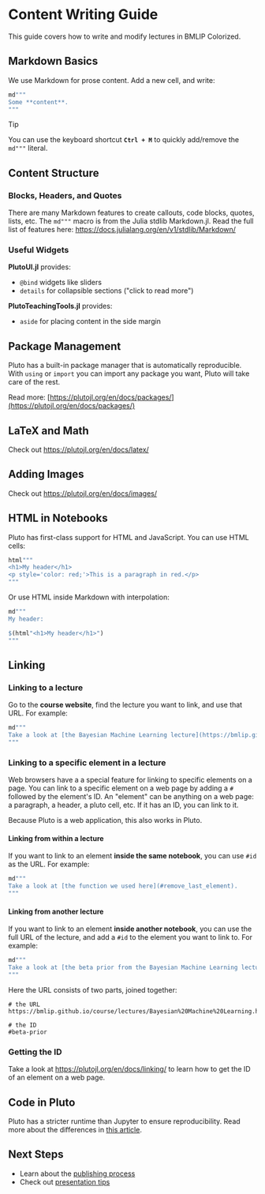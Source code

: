 # Content Writing Guide

This guide covers how to write and modify lectures in BMLIP Colorized.

## Markdown Basics

We use Markdown for prose content. Add a new cell, and write:

```julia
md"""
Some **content**.
"""
```

> [!TIP]
> You can use the keyboard shortcut **`Ctrl + M`** to quickly add/remove the `md"""` literal.

## Content Structure

### Blocks, Headers, and Quotes
There are many Markdown features to create callouts, code blocks, quotes, lists, etc. The `md"""` macro is from the Julia stdlib Markdown.jl. Read the full list of features here: https://docs.julialang.org/en/v1/stdlib/Markdown/

### Useful Widgets

**PlutoUI.jl** provides:
- `@bind` widgets like sliders
- `details` for collapsible sections ("click to read more")

**PlutoTeachingTools.jl** provides:
- `aside` for placing content in the side margin

## Package Management

Pluto has a built-in package manager that is automatically reproducible. With `using` or `import` you can import any package you want, Pluto will take care of the rest.

Read more: [https://plutojl.org/en/docs/packages/](https://plutojl.org/en/docs/packages/)

## LaTeX and Math

Check out https://plutojl.org/en/docs/latex/

## Adding Images

Check out https://plutojl.org/en/docs/images/

## HTML in Notebooks

Pluto has first-class support for HTML and JavaScript. You can use HTML cells:

```julia
html"""
<h1>My header</h1>
<p style='color: red;'>This is a paragraph in red.</p>
"""
```

Or use HTML inside Markdown with interpolation:

```julia
md"""
My header:

$(html"<h1>My header</h1>")
"""
```

## Linking

### Linking to a lecture
Go to the **course website**, find the lecture you want to link, and use that URL. For example:

```julia
md"""
Take a look at [the Bayesian Machine Learning lecture](https://bmlip.github.io/course/lectures/Bayesian%20Machine%20Learning.html).
"""
```


### Linking to a specific element in a lecture
Web browsers have a a special feature for linking to specific elements on a page. You can link to a specific element on a web page by adding a `#` followed by the element's ID. An "element" can be anything on a web page: a paragraph, a header, a pluto cell, etc. If it has an ID, you can link to it.

Because Pluto is a web application, this also works in Pluto. 


#### Linking from within a lecture
If you want to link to an element **inside the same notebook**, you can use `#id` as the URL. For example:

```julia
md"""
Take a look at [the function we used here](#remove_last_element).
"""
```

#### Linking from another lecture
If you want to link to an element **inside another notebook**, you can use the full URL of the lecture, and add a `#id` to the element you want to link to. For example:

```julia
md"""
Take a look at [the beta prior from the Bayesian Machine Learning lecture](https://bmlip.github.io/course/lectures/Bayesian%20Machine%20Learning.html#beta-prior).
"""
```

Here the URL consists of two parts, joined together:
```
# the URL
https://bmlip.github.io/course/lectures/Bayesian%20Machine%20Learning.html

# the ID
#beta-prior
```



### Getting the ID
Take a look at https://plutojl.org/en/docs/linking/ to learn how to get the ID of an element on a web page.


## Code in Pluto

Pluto has a stricter runtime than Jupyter to ensure reproducibility. Read more about the differences in [this article](https://featured.plutojl.org/basic/pluto%20for%20jupyter%20users).

## Next Steps

- Learn about the [publishing process](publishing.md)
- Check out [presentation tips](presentation.md) 
